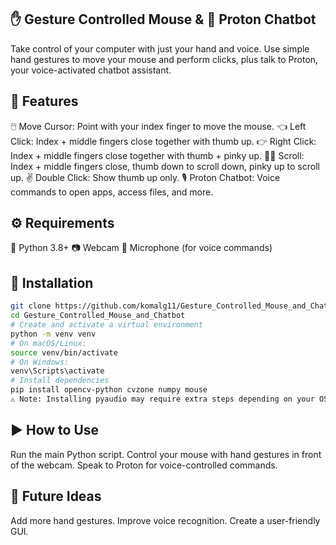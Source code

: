 ## ✋ Gesture Controlled Mouse & 🤖 Proton Chatbot
Take control of your computer with just your hand and voice. Use simple hand gestures to move your mouse and perform clicks, plus talk to Proton, your voice-activated chatbot assistant.

## 🚩 Features
🖱️ Move Cursor: Point with your index finger to move the mouse.
👈 Left Click: Index + middle fingers close together with thumb up.
👉 Right Click: Index + middle fingers close together with thumb + pinky up.
🔽🔼 Scroll: Index + middle fingers close, thumb down to scroll down, pinky up to scroll up.
✌️ Double Click: Show thumb up only.
🎙️ Proton Chatbot: Voice commands to open apps, access files, and more.

## ⚙️ Requirements
🐍 Python 3.8+
📷 Webcam
🎤 Microphone (for voice commands)

## 🚀 Installation
```bash
git clone https://github.com/komalg11/Gesture_Controlled_Mouse_and_Chatbot.git
cd Gesture_Controlled_Mouse_and_Chatbot
# Create and activate a virtual environment
python -m venv venv
# On macOS/Linux:
source venv/bin/activate
# On Windows:
venv\Scripts\activate
# Install dependencies
pip install opencv-python cvzone numpy mouse
⚠️ Note: Installing pyaudio may require extra steps depending on your OS.
```

## ▶️ How to Use
Run the main Python script.
Control your mouse with hand gestures in front of the webcam.
Speak to Proton for voice-controlled commands.

## 🌱 Future Ideas
Add more hand gestures.
Improve voice recognition.
Create a user-friendly GUI.

